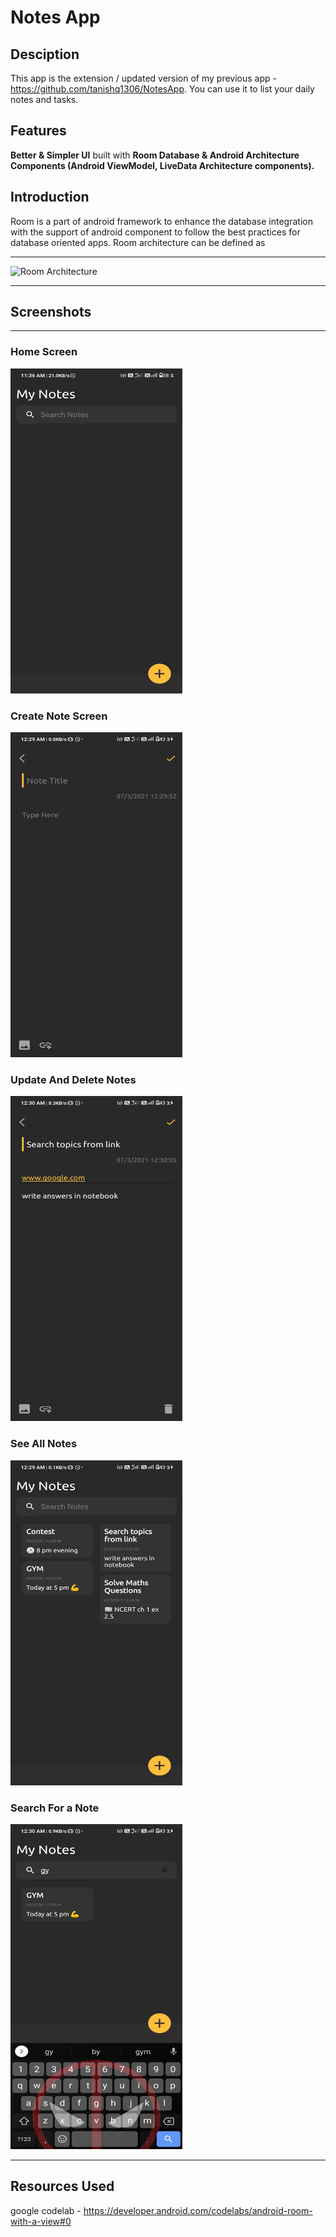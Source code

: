 # Notes App 


## Desciption

This app is the extension / updated version of my previous app - https://github.com/tanishq1306/NotesApp. 
You can use it to list your daily notes and tasks. 

## Features
**Better & Simpler UI** built with **Room Database & Android Architecture Components (Android ViewModel, LiveData Architecture components).**


Introduction
------------
Room is a part of android framework to enhance the database integration with the support of android component to follow the best practices for database oriented apps. 
Room architecture can be defined as 

-----------------------

![Room Architecture](https://github.com/Pavneet-Sing/RoomDemo/blob/master/screenshots/room_architecture.png)

-----------------------

## Screenshots
-----------------------
 
### Home Screen  
<img src = "https://github.com/tanishq1306/My_Notes_App/blob/master/ss/home.jpeg" height = 520, width = 275>
 
### Create Note Screen
<img src = "https://github.com/tanishq1306/My_Notes_App/blob/master/ss/create%20note.jpg" height = 520, width = 275>

### Update And Delete Notes
<img src = "https://github.com/tanishq1306/My_Notes_App/blob/master/ss/update_delete%20note.jpg" height = 520, width = 275>

### See All Notes
<img src = "https://github.com/tanishq1306/My_Notes_App/blob/master/ss/see%20all%20notes.jpg" height = 520, width = 275>

### Search For a Note
<img src = "https://github.com/tanishq1306/My_Notes_App/blob/master/ss/search.jpg" height = 520, width = 275>


-----------------------

## Resources Used 
google codelab - https://developer.android.com/codelabs/android-room-with-a-view#0
